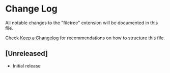 # Change Log

All notable changes to the "filetree" extension will be documented in this file.

Check [Keep a Changelog](http://keepachangelog.com/) for recommendations on how to structure this file.

## [Unreleased]

- Initial release